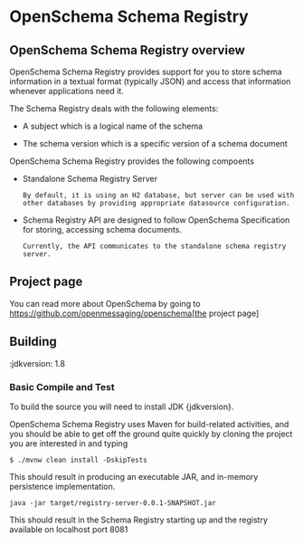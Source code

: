 # OpenSchema Schema Registry 

## OpenSchema Schema Registry overview

OpenSchema Schema Registry provides support for you to store schema information in a textual format (typically JSON) and access that information whenever applications need it.

The Schema Registry deals with the following elements:

* A subject which is a logical name of the schema

* The schema version which is a specific version of a schema document


OpenSchema Schema Registry provides the following compoents

* Standalone Schema Registry Server

  ```
  By default, it is using an H2 database, but server can be used with other databases by providing appropriate datasource configuration.
  ```

* Schema Registry API are designed to follow OpenSchema Specification for storing, accessing schema documents.

  ```
  Currently, the API communicates to the standalone schema registry server.
  ```

## Project page

You can read more about OpenSchema by going to https://github.com/openmessaging/openschema[the project page]

## Building

:jdkversion: 1.8

### Basic Compile and Test

To build the source you will need to install JDK {jdkversion}.

OpenSchema Schema Registry uses Maven for build-related activities, and you
should be able to get off the ground quite quickly by cloning the
project you are interested in and typing

```
$ ./mvnw clean install -DskipTests
```

This should result in producing an executable JAR, and in-memory persistence implementation.

```
java -jar target/registry-server-0.0.1-SNAPSHOT.jar
```

This should result in the Schema Registry starting up and the registry available on localhost port 8081


